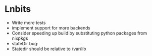 # Lnbits
- Write more tests
- implement support for more backends
- Consider speeding up build by substituting python packages from nixpkgs
- stateDir bug:
 - Statedir should be relative to /var/lib
